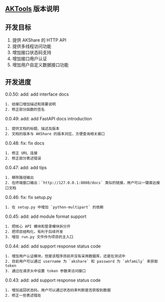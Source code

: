 ## [AKTools](https://github.com/akfamily/aktools) 版本说明

## 开发目标

1. 提供 AKShare 的 HTTP API
2. 提供多线程访问功能
3. 增加接口状态码支持
4. 增加接口用户认证
5. 增加用户自定义数据接口功能

## 开发进度

0.0.50: add: add interface docs

    1. 给接口增加描述和简要说明
    2. 修正部分函数的签名

0.0.49: add: add FastAPI docs introduction

    1. 提供文档的标题、描述及版本
    2. 文档的版本与 AKShare 的版本对应，方便查询相关接口

0.0.48: fix: fix docs

    1. 修正 URL 连接
    2. 修正部分表述错误

0.0.47: add: add tips
    
    1. 移除路径输出
    2. 在终端窗口输出：`http://127.0.0.1:8080/docs` 类似的链接，用户可以一键直达接口文档

0.0.46: fix: fix setup.py

    1. 在 setup.py 中增加 `python-multipart` 的依赖

0.0.45: add: add module format support
    
    1. 把核心 API 模块和登录模块拆分开
    2. 把项目结构化，有利于后续开发
    3. 增加 run.py 文件作为项目的主入口

0.0.44: add: add support response status code

    1. 增加用户认证模块，但是该程序目前并没有采用数据库，还是在测试中
    2. 目前用户可以通过 username 为 `akshare` 和 password 为 `akfamily` 来获取 token
    3. 通过在请求头中设置 token 参数来访问接口

0.0.43: add: add support response status code
    
    1. 增加返回状态码，用户可以通过状态码来判断是否获取到数据
    2. 修正一些表述错处